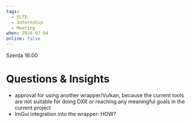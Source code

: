 ```yaml
---
tags:
  - ELTE
  - Internship
  - Meeting
when: 2024-07-04
online: false
---
```

Szerda 16:00
# Questions & Insights
- approval for using another wrapper/Vulkan, because the current tools are not suitable for doing DXR or reaching any meaningful goals in the current project
- ImGui integration into the wrapper: HOW?